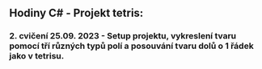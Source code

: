 ## Hodiny C# - Projekt tetris:
### 2. cvičení 25.09. 2023 - Setup projektu, vykreslení tvaru pomocí tří různých typů polí a posouvání tvaru dolů o 1 řádek jako v tetrisu.
